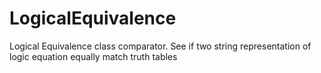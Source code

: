 # LogicalEquivalence
Logical Equivalence class comparator. See if two string representation of logic equation equally match truth tables
